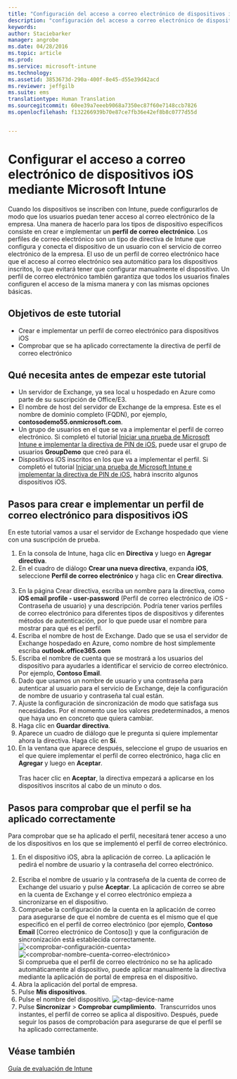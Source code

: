 ```yaml
---
title: "Configuración del acceso a correo electrónico de dispositivos iOS | Microsoft Intune"
description: "configuración del acceso a correo electrónico de dispositivos iOS mediante Intune"
keywords: 
author: Staciebarker
manager: angrobe
ms.date: 04/28/2016
ms.topic: article
ms.prod: 
ms.service: microsoft-intune
ms.technology: 
ms.assetid: 3853673d-290a-400f-8e45-d55e39d42acd
ms.reviewer: jeffgilb
ms.suite: ems
translationtype: Human Translation
ms.sourcegitcommit: 60ee39a7eeeb9068a7350ec87f60e7148ccb7826
ms.openlocfilehash: f132266939b70e87ce7fb36e42ef8b8c0777d55d


---
```


# Configurar el acceso a correo electrónico de dispositivos iOS mediante Microsoft Intune
Cuando los dispositivos se inscriben con Intune, puede configurarlos de modo que los usuarios puedan tener acceso al correo electrónico de la empresa. Una manera de hacerlo para los tipos de dispositivo específicos consiste en crear e implementar un **perfil de correo electrónico**. Los perfiles de correo electrónico son un tipo de directiva de Intune que configura y conecta el dispositivo de un usuario con el servicio de correo electrónico de la empresa.
El uso de un perfil de correo electrónico hace que el acceso al correo electrónico sea automático para los dispositivos inscritos, lo que evitará tener que configurar manualmente el dispositivo. Un perfil de correo electrónico también garantiza que todos los usuarios finales configuren el acceso de la misma manera y con las mismas opciones básicas.

## Objetivos de este tutorial

- Crear e implementar un perfil de correo electrónico para dispositivos iOS
- Comprobar que se ha aplicado correctamente la directiva de perfil de correo electrónico

## Qué necesita antes de empezar este tutorial

- Un servidor de Exchange, ya sea local u hospedado en Azure como parte de su suscripción de Office/E3.
- El nombre de host del servidor de Exchange de la empresa. Este es el nombre de dominio completo (FQDN), por ejemplo, **contosodemo55.onmicrosoft.com**.
- Un grupo de usuarios en el que se va a implementar el perfil de correo electrónico. Si completó el tutorial [Iniciar una prueba de Microsoft Intune e implementar la directiva de PIN de iOS](start-a-microsoft-intune-trial-and-deploy-ios-pin-policy.md), puede usar el grupo de usuarios **GroupDemo** que creó para él.
- Dispositivos iOS inscritos en los que va a implementar el perfil. Si completó el tutorial [Iniciar una prueba de Microsoft Intune e implementar la directiva de PIN de iOS](start-a-microsoft-intune-trial-and-deploy-ios-pin-policy.md), habrá inscrito algunos dispositivos iOS.

## Pasos para crear e implementar un perfil de correo electrónico para dispositivos iOS

En este tutorial vamos a usar el servidor de Exchange hospedado que viene con una suscripción de prueba.
1. En la consola de Intune, haga clic en **Directiva** y luego en **Agregar directiva**.
![<add-policy>](./media/Email-Walkthrough/Email-Walkthrough-1.png)
2. En el cuadro de diálogo **Crear una nueva directiva**, expanda **iOS**, seleccione **Perfil de correo electrónico** y haga clic en **Crear directiva**.  
![<ios-email-profile-policy>](./media/Email-Walkthrough/Email-Walkthrough-2.png)
3. En la página Crear directiva, escriba un nombre para la directiva, como **iOS email profile - user-password** (Perfil de correo electrónico de iOS - Contraseña de usuario) y una descripción. Podría tener varios perfiles de correo electrónico para diferentes tipos de dispositivos y diferentes métodos de autenticación, por lo que puede usar el nombre para mostrar para qué es el perfil.
4. Escriba el nombre de host de Exchange. Dado que se usa el servidor de Exchange hospedado en Azure, como nombre de host simplemente escriba **outlook.office365.com**
![<add-exchange-host-name>](./media/Email-Walkthrough/Email-Walkthrough-3.png)
5. Escriba el nombre de cuenta que se mostrará a los usuarios del dispositivo para ayudarles a identificar el servicio de correo electrónico. Por ejemplo, **Contoso Email**.
6. Dado que usamos un nombre de usuario y una contraseña para autenticar al usuario para el servicio de Exchange, deje la configuración de nombre de usuario y contraseña tal cual están.
7. Ajuste la configuración de sincronización de modo que satisfaga sus necesidades. Por el momento use los valores predeterminados, a menos que haya uno en concreto que quiera cambiar.  
8. Haga clic en **Guardar directiva**.
9. Aparece un cuadro de diálogo que le pregunta si quiere implementar ahora la directiva. Haga clic en **Sí**.
![<deploy-policy-now-dialog>](./media/Email-Walkthrough/Email-Walkthrough-4.png)
10. En la ventana que aparece después, seleccione el grupo de usuarios en el que quiere implementar el perfil de correo electrónico, haga clic en **Agregar** y luego en **Aceptar**.  
![<finish-add-policy>](./media/Email-Walkthrough/Email-Walkthrough-5.png)  
Tras hacer clic en **Aceptar**, la directiva empezará a aplicarse en los dispositivos inscritos al cabo de un minuto o dos.

## Pasos para comprobar que el perfil se ha aplicado correctamente

Para comprobar que se ha aplicado el perfil, necesitará tener acceso a uno de los dispositivos en los que se implementó el perfil de correo electrónico.
1. En el dispositivo iOS, abra la aplicación de correo.
La aplicación le pedirá el nombre de usuario y la contraseña del correo electrónico.  
![<verify-policy-add-password>](./media/Email-Walkthrough/Email-Walkthrough-6.png)
2. Escriba el nombre de usuario y la contraseña de la cuenta de correo de Exchange del usuario y pulse **Aceptar**.
 La aplicación de correo se abre en la cuenta de Exchange y el correo electrónico empieza a sincronizarse en el dispositivo.
![<exchange-account-opens>](./media/Email-Walkthrough/Email-Walkthrough-7.png)
3. Compruebe la configuración de la cuenta en la aplicación de correo para asegurarse de que el nombre de cuenta es el mismo que el que especificó en el perfil de correo electrónico (por ejemplo, **Contoso Email** [Correo electrónico de Contoso]) y que la configuración de sincronización está establecida correctamente.
![<comprobar-configuración-cuenta>](./media/Email-Walkthrough/Email-Walkthrough-8.png)
![<comprobar-nombre-cuenta-correo-electrónico>](./media/Email-Walkthrough/Email-Walkthrough-9.png)  
  Si comprueba que el perfil de correo electrónico no se ha aplicado automáticamente al dispositivo, puede aplicar manualmente la directiva mediante la aplicación de portal de empresa en el dispositivo.
1. Abra la aplicación del portal de empresa.
2. Pulse **Mis dispositivos**.
3. Pulse el nombre del dispositivo.
![<tap-device-name](./media/Email-Walkthrough/Email-Walkthrough-10.png)
4. Pulse **Sincronizar** > **Comprobar cumplimiento**.
![<tap-sync-check-device>](./media/Email-Walkthrough/Email-Walkthrough-11.png) Transcurridos unos instantes, el perfil de correo se aplica al dispositivo. Después, puede seguir los pasos de comprobación para asegurarse de que el perfil se ha aplicado correctamente.

## Véase también
[Guía de evaluación de Intune](get-started-with-a-30-day-trial-of-microsoft-intune.md)



<!--HONumber=Jul16_HO4-->


